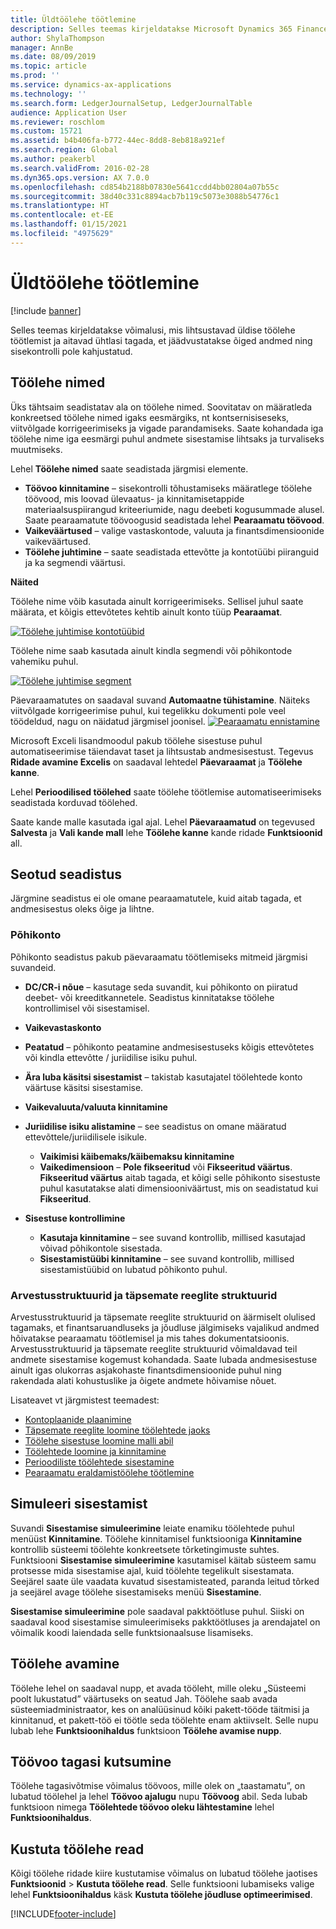 ```yaml
---
title: Üldtöölehe töötlemine
description: Selles teemas kirjeldatakse Microsoft Dynamics 365 Finance'i võimalusi, mis lihtsustavad üldise töölehe töötlemist ja aitavad ühtlasi tagada, et jäädvustatakse õiged andmed ning sisekontrolli pole kahjustatud.
author: ShylaThompson
manager: AnnBe
ms.date: 08/09/2019
ms.topic: article
ms.prod: ''
ms.service: dynamics-ax-applications
ms.technology: ''
ms.search.form: LedgerJournalSetup, LedgerJournalTable
audience: Application User
ms.reviewer: roschlom
ms.custom: 15721
ms.assetid: b4b406fa-b772-44ec-8dd8-8eb818a921ef
ms.search.region: Global
ms.author: peakerbl
ms.search.validFrom: 2016-02-28
ms.dyn365.ops.version: AX 7.0.0
ms.openlocfilehash: cd854b2188b07830e5641ccdd4bb02804a07b55c
ms.sourcegitcommit: 38d40c331c8894acb7b119c5073e3088b54776c1
ms.translationtype: HT
ms.contentlocale: et-EE
ms.lasthandoff: 01/15/2021
ms.locfileid: "4975629"
---
```

# <a name="general-journal-processing"></a>Üldtöölehe töötlemine

[!include [banner](../includes/banner.md)]

Selles teemas kirjeldatakse võimalusi, mis lihtsustavad üldise töölehe töötlemist ja aitavad ühtlasi tagada, et jäädvustatakse õiged andmed ning sisekontrolli pole kahjustatud.  

## <a name="journal-names"></a>Töölehe nimed

Üks tähtsaim seadistatav ala on töölehe nimed. Soovitatav on määratleda konkreetsed töölehe nimed igaks eesmärgiks, nt kontsernisiseseks, viitvõlgade korrigeerimiseks ja vigade parandamiseks. Saate kohandada iga töölehe nime iga eesmärgi puhul andmete sisestamise lihtsaks ja turvaliseks muutmiseks. 

Lehel **Töölehe nimed** saate seadistada järgmisi elemente.

-   **Töövoo kinnitamine** – sisekontrolli tõhustamiseks määratlege töölehe töövood, mis loovad ülevaatus- ja kinnitamisetappide materiaalsuspiirangud kriteeriumide, nagu deebeti kogusummade alusel. Saate pearaamatute töövoogusid seadistada lehel **Pearaamatu töövood**.
-   **Vaikeväärtused** – valige vastaskontode, valuuta ja finantsdimensioonide vaikeväärtused.
-   **Töölehe juhtimine** – saate seadistada ettevõtte ja kontotüübi piiranguid ja ka segmendi väärtusi. 

**Näited**

Töölehe nime võib kasutada ainult korrigeerimiseks. Sellisel juhul saate määrata, et kõigis ettevõtetes kehtib ainult konto tüüp **Pearaamat**. 

[![Töölehe juhtimise kontotüübid](./media/journal-control-account-types1.png)](./media/journal-control-account-types1.png)

Töölehe nime saab kasutada ainult kindla segmendi või põhikontode vahemiku puhul. 

[![Töölehe juhtimise segment](./media/journal-control-segment1.png)](./media/journal-control-segment1.png)

Päevaraamatutes on saadaval suvand **Automaatne tühistamine**. Näiteks viitvõlgade korrigeerimise puhul, kui tegelikku dokumenti pole veel töödeldud, nagu on näidatud järgmisel joonisel.
[![Pearaamatu ennistamine](./media/general-journal-reversing1.png)](./media/general-journal-reversing1.png) 

Microsoft Exceli lisandmoodul pakub töölehe sisestuse puhul automatiseerimise täiendavat taset ja lihtsustab andmesisestust. Tegevus **Ridade avamine Excelis** on saadaval lehtedel **Päevaraamat** ja **Töölehe kanne**. 

Lehel **Perioodilised töölehed** saate töölehe töötlemise automatiseerimiseks seadistada korduvad töölehed. 

Saate kande malle kasutada igal ajal. Lehel **Päevaraamatud** on tegevused **Salvesta** ja **Vali kande mall** lehe **Töölehe kanne** kande ridade **Funktsioonid** all.

## <a name="related-setup"></a>Seotud seadistus
Järgmine seadistus ei ole omane pearaamatutele, kuid aitab tagada, et andmesisestus oleks õige ja lihtne.

### <a name="main-account"></a>Põhikonto

Põhikonto seadistus pakub päevaraamatu töötlemiseks mitmeid järgmisi suvandeid.

-   **DC/CR-i nõue** – kasutage seda suvandit, kui põhikonto on piiratud deebet- või kreeditkannetele. Seadistus kinnitatakse töölehe kontrollimisel või sisestamisel.

-   **Vaikevastaskonto**
-   **Peatatud** – põhikonto peatamine andmesisestuseks kõigis ettevõtetes või kindla ettevõtte / juriidilise isiku puhul.
-   **Ära luba käsitsi sisestamist** – takistab kasutajatel töölehtede konto väärtuse käsitsi sisestamise.
-   **Vaikevaluuta/valuuta kinnitamine**
-   **Juriidilise isiku alistamine** – see seadistus on omane määratud ettevõttele/juriidilisele isikule.
    -   **Vaikimisi käibemaks/käibemaksu kinnitamine**
    -   **Vaikedimensioon** – **Pole fikseeritud** või **Fikseeritud väärtus**. **Fikseeritud väärtus** aitab tagada, et kõigi selle põhikonto sisestuste puhul kasutatakse alati dimensiooniväärtust, mis on seadistatud kui **Fikseeritud**.
-   **Sisestuse kontrollimine**
    -   **Kasutaja kinnitamine** – see suvand kontrollib, millised kasutajad võivad põhikontole sisestada.
    -   **Sisestamistüübi kinnitamine** – see suvand kontrollib, millised sisestamistüübid on lubatud põhikonto puhul.

### <a name="accounting-structures-and-advanced-rules-structures"></a>Arvestusstruktuurid ja täpsemate reeglite struktuurid

Arvestusstruktuurid ja täpsemate reeglite struktuurid on äärmiselt olulised tagamaks, et finantsaruandluseks ja jõudluse jälgimiseks vajalikud andmed hõivatakse pearaamatu töötlemisel ja mis tahes dokumentatsioonis. Arvestusstruktuurid ja täpsemate reeglite struktuurid võimaldavad teil andmete sisestamise kogemust kohandada. Saate lubada andmesisestuse ainult igas olukorras asjakohaste finantsdimensioonide puhul ning rakendada alati kohustuslike ja õigete andmete hõivamise nõuet.

Lisateavet vt järgmistest teemadest:
- [Kontoplaanide plaanimine](plan-chart-of-accounts.md) 
- [Täpsemate reeglite loomine töölehtede jaoks](tasks/create-advanced-rules-journals.md)
- [Töölehe sisestuse loomine malli abil](tasks/create-journal-entry-template.md)
- [Töölehtede loomine ja kinnitamine](tasks/create-validate-journals.md)
- [Perioodiliste töölehtede sisestamine](tasks/post-periodic-journals.md)
- [Pearaamatu eraldamistöölehe töötlemine](tasks/process-ledger-allocation-journal.md)

## <a name="simulate-posting"></a>Simuleeri sisestamist
Suvandi **Sisestamise simuleerimine** leiate enamiku töölehtede puhul menüüst **Kinnitamine**. Töölehe kinnitamisel funktsiooniga **Kinnitamine** kontrollib süsteemi töölehte konkreetsete tõrketingimuste suhtes. Funktsiooni **Sisestamise simuleerimine** kasutamisel käitab süsteem samu protsesse mida sisestamise ajal, kuid töölehte tegelikult sisestamata. Seejärel saate üle vaadata kuvatud sisestamisteated, paranda leitud tõrked ja seejärel avage töölehe sisestamiseks menüü **Sisestamine**. 

**Sisestamise simuleerimine** pole saadaval pakktöötluse puhul. Siiski on saadaval kood sisestamise simuleerimiseks pakktöötluses ja arendajatel on võimalik koodi laiendada selle funktsionaalsuse lisamiseks.  

## <a name="journal-unlock"></a>Töölehe avamine
Töölehe lehel on saadaval nupp, et avada tööleht, mille oleku „Süsteemi poolt lukustatud” väärtuseks on seatud Jah. Töölehe saab avada süsteemiadministraator, kes on analüüsinud kõiki pakett-tööde täitmisi ja kinnitanud, et pakett-töö ei töötle seda töölehte enam aktiivselt. Selle nupu lubab lehe **Funktsioonihaldus** funktsioon **Töölehe avamise nupp**. 

## <a name="workflow-recall"></a>Töövoo tagasi kutsumine 
Töölehe tagasivõtmise võimalus töövoos, mille olek on „taastamatu”, on lubatud töölehel ja lehel **Töövoo ajalugu** nupu **Töövoog** abil. Seda lubab funktsioon nimega **Töölehtede töövoo oleku lähtestamine** lehel **Funktsioonihaldus**.

## <a name="delete-journal-lines"></a>Kustuta töölehe read
Kõigi töölehe ridade kiire kustutamise võimalus on lubatud töölehe jaotises **Funktsioonid** > **Kustuta töölehe read**. Selle funktsiooni lubamiseks valige lehel **Funktsioonihaldus** käsk **Kustuta töölehe jõudluse optimeerimised**.


[!INCLUDE[footer-include](../../includes/footer-banner.md)]
